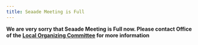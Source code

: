 ```yaml
---
title: Seaade Meeting is Full
---
```


**We are very sorry that Seaade Meeting is Full now. Please contact Office of the [Local Organizing Committee](/contact/) for more information**
